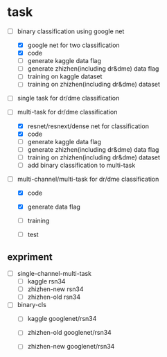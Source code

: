 # task

- [ ] binary classification using google net
    - [x] google net for two classification
    - [x] code
    - [ ] generate kaggle data flag
    - [ ] generate zhizhen(including dr&dme) data flag
    - [ ] training on kaggle dataset
    - [ ] training on zhizhen(including dr&dme) dataset
- [ ] single task for dr/dme classification
    
- [ ] multi-task for dr/dme classification
    - [x] resnet/resnext/dense net for classification
    - [x] code
    - [ ] generate kaggle data flag
    - [ ] generate zhizhen(including dr&dme) data flag
    - [ ] training on zhizhen(including dr&dme) dataset
    - [ ] add binary classification to multi-task    
- [ ] multi-channel/multi-task for dr/dme classification
    - [x] code
    - [x] generate data flag
    - [ ] training
    - [ ] test


## expriment

- [ ] single-channel-multi-task
    - [ ] kaggle rsn34
    - [ ] zhizhen-new rsn34
    - [ ] zhizhen-old rsn34
- [ ] binary-cls
    - [ ] kaggle googlenet/rsn34
    - [ ] zhizhen-old googlenet/rsn34
    - [ ] zhizhen-new googlenet/rsn34
    
    